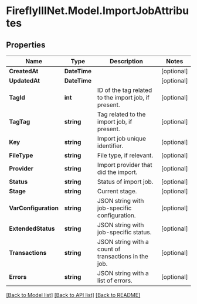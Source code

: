 # FireflyIIINet.Model.ImportJobAttributes

## Properties

Name | Type | Description | Notes
------------ | ------------- | ------------- | -------------
**CreatedAt** | **DateTime** |  | [optional] 
**UpdatedAt** | **DateTime** |  | [optional] 
**TagId** | **int** | ID of the tag related to the import job, if present. | [optional] 
**TagTag** | **string** | Tag related to the import job, if present. | [optional] 
**Key** | **string** | Import job unique identifier. | [optional] 
**FileType** | **string** | File type, if relevant. | [optional] 
**Provider** | **string** | Import provider that did the import. | [optional] 
**Status** | **string** | Status of import job. | [optional] 
**Stage** | **string** | Current stage. | [optional] 
**VarConfiguration** | **string** | JSON string with job-specific configuration. | [optional] 
**ExtendedStatus** | **string** | JSON string with job-specific status. | [optional] 
**Transactions** | **string** | JSON string with a count of transactions in the job. | [optional] 
**Errors** | **string** | JSON string with a list of errors. | [optional] 

[[Back to Model list]](../README.md#documentation-for-models) [[Back to API list]](../README.md#documentation-for-api-endpoints) [[Back to README]](../README.md)

